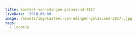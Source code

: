 ```yaml
---
title: kasteel-van-edingen-galaavond-2017
liveDate: '2018-06-08'
image: /assets/img/kasteel-van-edingen-galaavond-2017-.jpg
tags:
  - locatie
---
```


